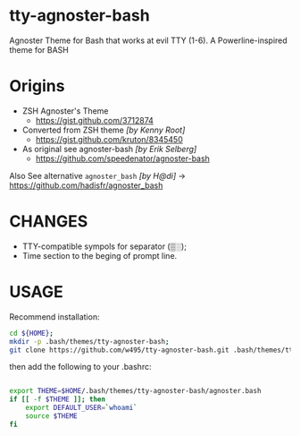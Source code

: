 # tty-agnoster-bash
Agnoster Theme for Bash that works at evil TTY (1-6).
A Powerline-inspired theme for BASH

# Origins

* ZSH Аgnoster's Theme 
    *  https://gist.github.com/3712874
* Converted from ZSH theme _[by Kenny Root]_
    *  https://gist.github.com/kruton/8345450
* As original see agnoster-bash _[by Erik Selberg]_
    * https://github.com/speedenator/agnoster-bash

Also See alternative `agnoster_bash` _[by H@di]_
→ https://github.com/hadisfr/agnoster_bash


# CHANGES

* TTY-compatible sympols for separator (▒░);
* Time section to the beging of prompt line.

# USAGE

Recommend installation:

```bash
cd ${HOME};
mkdir -p .bash/themes/tty-agnoster-bash;
git clone https://github.com/w495/tty-agnoster-bash.git .bash/themes/tty-agnoster-bash
```

then add the following to your .bashrc:

```bash

export THEME=$HOME/.bash/themes/tty-agnoster-bash/agnoster.bash
if [[ -f $THEME ]]; then
    export DEFAULT_USER=`whoami`
    source $THEME
fi
```


